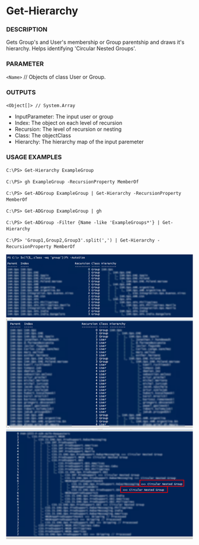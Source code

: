 # Get-Hierarchy

### DESCRIPTION
Gets Group's and User's membership or Group parentship and draws it's hierarchy.
Helps identifying 'Circular Nested Groups'.
    
### PARAMETER
`<Name>` // Objects of class User or Group.

### OUTPUTS
`<Object[]> // System.Array`

<ul>
    <li> InputParameter: The input user or group </li>
    <li> Index: The object on each level of recursion </li>
    <li> Recursion: The level of recursion or nesting </li>
    <li> Class: The objectClass </li>
    <li> Hierarchy: The hierarchy map of the input paremeter </li>
</ul>

### USAGE EXAMPLES

`C:\PS> Get-Hierarchy ExampleGroup`

`C:\PS> gh ExampleGroup -RecursionProperty MemberOf`

`C:\PS> Get-ADGroup ExampleGroup | Get-Hierarchy -RecursionProperty MemberOf`

`C:\PS> Get-ADGroup ExampleGroup | gh`

`C:\PS> Get-ADGroup -Filter {Name -like 'ExampleGroups*'} | Get-Hierarchy`
           
`C:\PS> 'Group1,Group2,Group3'.split(',') | Get-Hierarchy -RecursionProperty MemberOf`


![Alt text](/Examples/1.png?raw=true)
![Alt text](/Examples/2.png?raw=true)
![Alt text](/Examples/3.png?raw=true)
